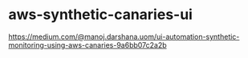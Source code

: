 # aws-synthetic-canaries-ui
https://medium.com/@manoj.darshana.uom/ui-automation-synthetic-monitoring-using-aws-canaries-9a6bb07c2a2b
